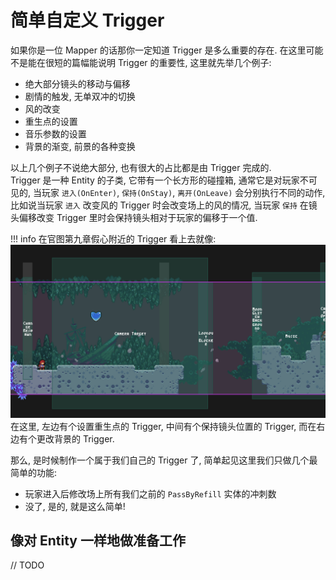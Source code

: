 # 简单自定义 Trigger

如果你是一位 Mapper 的话那你一定知道 Trigger 是多么重要的存在. 在这里可能不是能在很短的篇幅能说明 Trigger 的重要性, 这里就先举几个例子:

- 绝大部分镜头的移动与偏移
- 剧情的触发, 无单双冲的切换
- 风的改变
- 重生点的设置
- 音乐参数的设置
- 背景的渐变, 前景的各种变换

以上几个例子不说绝大部分, 也有很大的占比都是由 Trigger 完成的.  
Trigger 是一种 Entity 的子类, 它带有一个长方形的碰撞箱, 通常它是对玩家不可见的, 当玩家 `进入(OnEnter)`, `保持(OnStay)`, `离开(OnLeave)` 会分别执行不同的动作,
比如说当玩家 `进入` 改变风的 Trigger 时会改变场上的风的情况, 当玩家 `保持` 在镜头偏移改变 Trigger 里时会保持镜头相对于玩家的偏移于一个值.

!!! info
    在官图第九章假心附近的 Trigger 看上去就像:  
    ![9atriggers](image-9.png)  
    在这里, 左边有个设置重生点的 Trigger, 中间有个保持镜头位置的 Trigger, 而在右边有个更改背景的 Trigger.

那么, 是时候制作一个属于我们自己的 Trigger 了, 简单起见这里我们只做几个最简单的功能:

- 玩家进入后修改场上所有我们之前的 `PassByRefill` 实体的冲刺数
- 没了, 是的, 就是这么简单!

## 像对 Entity 一样地做准备工作

// TODO